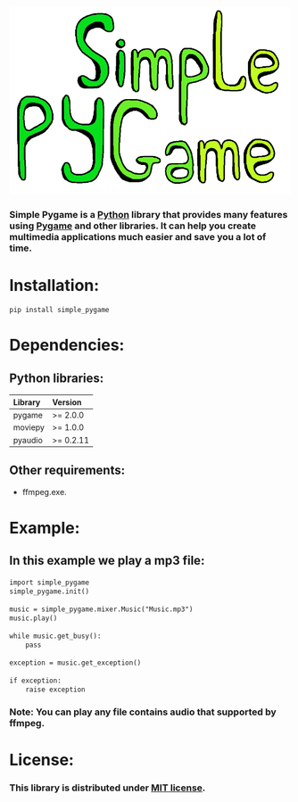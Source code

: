 ![Simple Pygame logo](https://raw.githubusercontent.com/YoutuberTom/Simple_Pygame/main/docs/images/Logo.png)

### Simple Pygame is a [Python](https://www.python.org/) library that provides many features using [Pygame](https://www.pygame.org/news) and other libraries. It can help you create multimedia applications much easier and save you a lot of time.

# **Installation:**

    pip install simple_pygame

# **Dependencies:**

## Python libraries:

| Library | Version |
|:--------|:--------|
|pygame   |>= 2.0.0 |
|moviepy  |>= 1.0.0 |
|pyaudio  |>= 0.2.11|

## Other requirements:

- ffmpeg.exe.

# **Example:**

## In this example we play a mp3 file:

    import simple_pygame
    simple_pygame.init()

    music = simple_pygame.mixer.Music("Music.mp3")
    music.play()

    while music.get_busy():
        pass
    
    exception = music.get_exception()

    if exception:
        raise exception


### **Note**: You can play any file contains audio that supported by ffmpeg.

# **License:**

### This library is distributed under [MIT license](https://github.com/YoutuberTom/Simple_Pygame/blob/main/LICENSE).
